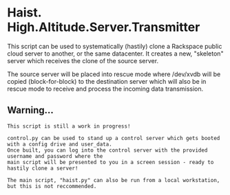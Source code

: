 # Haist. High.Altitude.Server.Transmitter

This script can be used to systematically (hastily) clone a Rackspace public cloud server to another, or the same datacenter. It creates a new, "skeleton" server which receives the clone of the source server. 

The source server will be placed into rescue mode where /dev/xvdb will be copied (block-for-block) to the destination server which will also be in rescue mode to receive and process the incoming data transmission.

## Warning...
```
This script is still a work in progress!

control.py can be used to stand up a control server which gets booted with a config drive and user_data. 
Once built, you can log into the control server with the provided username and password where the 
main script will be presented to you in a screen session - ready to hastily clone a server! 

The main script, "haist.py" can also be run from a local workstation, but this is not reccommended.
```
